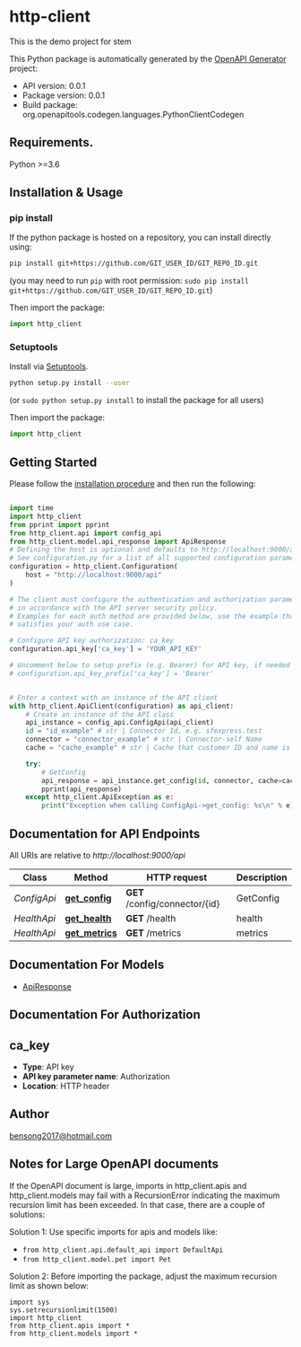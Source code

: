 # http-client
This is the demo project for stem

This Python package is automatically generated by the [OpenAPI Generator](https://openapi-generator.tech) project:

- API version: 0.0.1
- Package version: 0.0.1
- Build package: org.openapitools.codegen.languages.PythonClientCodegen

## Requirements.

Python >=3.6

## Installation & Usage
### pip install

If the python package is hosted on a repository, you can install directly using:

```sh
pip install git+https://github.com/GIT_USER_ID/GIT_REPO_ID.git
```
(you may need to run `pip` with root permission: `sudo pip install git+https://github.com/GIT_USER_ID/GIT_REPO_ID.git`)

Then import the package:
```python
import http_client
```

### Setuptools

Install via [Setuptools](http://pypi.python.org/pypi/setuptools).

```sh
python setup.py install --user
```
(or `sudo python setup.py install` to install the package for all users)

Then import the package:
```python
import http_client
```

## Getting Started

Please follow the [installation procedure](#installation--usage) and then run the following:

```python

import time
import http_client
from pprint import pprint
from http_client.api import config_api
from http_client.model.api_response import ApiResponse
# Defining the host is optional and defaults to http://localhost:9000/api
# See configuration.py for a list of all supported configuration parameters.
configuration = http_client.Configuration(
    host = "http://localhost:9000/api"
)

# The client must configure the authentication and authorization parameters
# in accordance with the API server security policy.
# Examples for each auth method are provided below, use the example that
# satisfies your auth use case.

# Configure API key authorization: ca_key
configuration.api_key['ca_key'] = 'YOUR_API_KEY'

# Uncomment below to setup prefix (e.g. Bearer) for API key, if needed
# configuration.api_key_prefix['ca_key'] = 'Bearer'


# Enter a context with an instance of the API client
with http_client.ApiClient(configuration) as api_client:
    # Create an instance of the API class
    api_instance = config_api.ConfigApi(api_client)
    id = "id_example" # str | Connector Id, e.g. sfexpress.test
    connector = "connector_example" # str | Connector-self Name
    cache = "cache_example" # str | Cache that customer ID and name is matched. If the value is `disable`, the cache will not be checked (optional)

    try:
        # GetConfig
        api_response = api_instance.get_config(id, connector, cache=cache)
        pprint(api_response)
    except http_client.ApiException as e:
        print("Exception when calling ConfigApi->get_config: %s\n" % e)
```

## Documentation for API Endpoints

All URIs are relative to *http://localhost:9000/api*

Class | Method | HTTP request | Description
------------ | ------------- | ------------- | -------------
*ConfigApi* | [**get_config**](docs/ConfigApi.md#get_config) | **GET** /config/connector/{id} | GetConfig
*HealthApi* | [**get_health**](docs/HealthApi.md#get_health) | **GET** /health | health
*HealthApi* | [**get_metrics**](docs/HealthApi.md#get_metrics) | **GET** /metrics | metrics


## Documentation For Models

 - [ApiResponse](docs/ApiResponse.md)


## Documentation For Authorization


## ca_key

- **Type**: API key
- **API key parameter name**: Authorization
- **Location**: HTTP header


## Author

bensong2017@hotmail.com


## Notes for Large OpenAPI documents
If the OpenAPI document is large, imports in http_client.apis and http_client.models may fail with a
RecursionError indicating the maximum recursion limit has been exceeded. In that case, there are a couple of solutions:

Solution 1:
Use specific imports for apis and models like:
- `from http_client.api.default_api import DefaultApi`
- `from http_client.model.pet import Pet`

Solution 2:
Before importing the package, adjust the maximum recursion limit as shown below:
```
import sys
sys.setrecursionlimit(1500)
import http_client
from http_client.apis import *
from http_client.models import *
```

